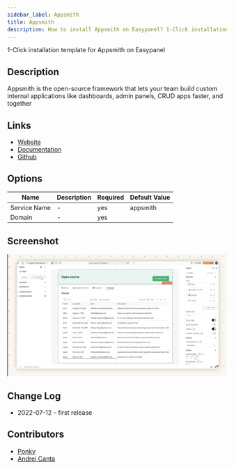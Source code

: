 ```yaml
---
sidebar_label: Appsmith
title: Appsmith
description: How to install Appsmith on Easypanel? 1-Click installation template for Appsmith on Easypanel
---
```


<!-- generated -->

1-Click installation template for Appsmith on Easypanel

## Description

Appsmith is the open-source framework that lets your team build custom internal applications like dashboards, admin panels, CRUD apps faster, and together

## Links

- [Website](https://www.appsmith.com/)
- [Documentation](https://docs.appsmith.com/)
- [Github](https://github.com/appsmithorg/appsmith)

## Options

Name | Description | Required | Default Value
-|-|-|-
Service Name | - | yes | appsmith
Domain | - | yes | 

## Screenshot

![Appsmith Screenshot](./screenshot.png)

## Change Log

- 2022-07-12 – first release

## Contributors

- [Ponky](https://github.com/Ponkhy)
- [Andrei Canta](https://github.com/deiucanta)
